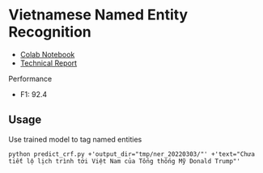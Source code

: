 # Vietnamese Named Entity Recognition

* [Colab Notebook](https://colab.research.google.com/drive/1bihzLZ7padXCOp0K9gCLvGzj-PGAJSKV)
* [Technical Report](https://www.overleaf.com/project/636b1deff54b3e38a674609b/detached)

Performance

* F1: 92.4

## Usage

Use trained model to tag named entities

```
python predict_crf.py +'output_dir="tmp/ner_20220303/"' +'text="Chưa tiết lộ lịch trình tới Việt Nam của Tổng thống Mỹ Donald Trump"'
```